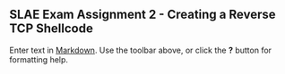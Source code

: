 ## SLAE Exam Assignment 2 - Creating a Reverse TCP Shellcode

Enter text in [Markdown](http://daringfireball.net/projects/markdown/). Use the toolbar above, or click the **?** button for formatting help.
